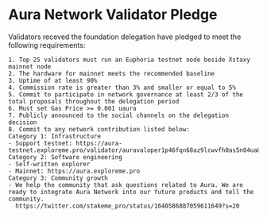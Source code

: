 # Aura Network Validator Pledge

Validators receved the foundation delegation have pledged to meet the following requirements:

    1. Top 25 validators must run an Euphoria testnet node beside Xstaxy mainnet node
    2. The hardware for mainnet meets the recommended baseline    
    3. Uptime of at least 90%
    4. Commission rate is greater than 3% and smaller or equal to 5%
    5. Commit to participate in network governance at least 2/3 of the total proposals throughout the delegation period
    6. Must set Gas Price >= 0.001 uaura
    7. Publicly announced to the social channels on the delegation decision
    8. Commit to any network contribution listed below:
    Category 1: Infrastructure
    - Support testnet: https://aura-testnet.exploreme.pro/validator/auravaloper1p46fqn68az9lcwvfh0as5n04ua8t7mh4rc3em6
    Category 2: Software engineering
    - Self-written explorer
    - Mainnet: https://aura.exploreme.pro
    Category 3: Community growth
    - We help the community that ask questions related to Aura. We are ready to integrate Aura Network into our future products and tell the community.
      https://twitter.com/stakeme_pro/status/1640586887059611649?s=20
